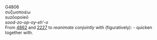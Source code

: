 G4806  
συζωοποιέω  
suzōopoieō  
*sood-zo-op-oy-eh‘-o*  
From [4862](g4862) and [2227](g2227) to *reanimate* *conjointly* with
(figuratively): - quicken together with.  
